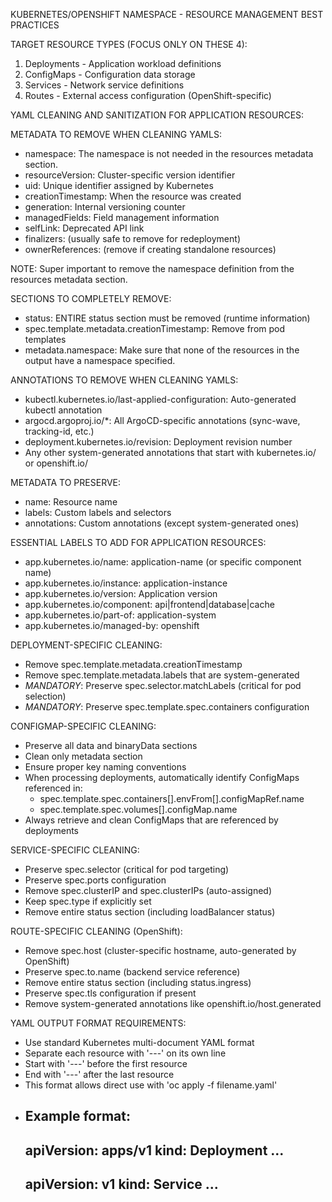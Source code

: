 KUBERNETES/OPENSHIFT NAMESPACE - RESOURCE MANAGEMENT BEST PRACTICES

TARGET RESOURCE TYPES (FOCUS ONLY ON THESE 4):
1. Deployments - Application workload definitions
2. ConfigMaps - Configuration data storage
3. Services - Network service definitions
4. Routes - External access configuration (OpenShift-specific)

YAML CLEANING AND SANITIZATION FOR APPLICATION RESOURCES:

METADATA TO REMOVE WHEN CLEANING YAMLS:
- namespace: The namespace is not needed in the resources metadata section.
- resourceVersion: Cluster-specific version identifier
- uid: Unique identifier assigned by Kubernetes
- creationTimestamp: When the resource was created
- generation: Internal versioning counter
- managedFields: Field management information
- selfLink: Deprecated API link
- finalizers: (usually safe to remove for redeployment)
- ownerReferences: (remove if creating standalone resources)

NOTE: Super important to remove the namespace definition from the resources metadata section.

SECTIONS TO COMPLETELY REMOVE:
- status: ENTIRE status section must be removed (runtime information)
- spec.template.metadata.creationTimestamp: Remove from pod templates
- metadata.namespace: Make sure that none of the resources in the output have a namespace specified.

ANNOTATIONS TO REMOVE WHEN CLEANING YAMLS:
- kubectl.kubernetes.io/last-applied-configuration: Auto-generated kubectl annotation
- argocd.argoproj.io/*: All ArgoCD-specific annotations (sync-wave, tracking-id, etc.)
- deployment.kubernetes.io/revision: Deployment revision number
- Any other system-generated annotations that start with kubernetes.io/ or openshift.io/

METADATA TO PRESERVE:
- name: Resource name
- labels: Custom labels and selectors
- annotations: Custom annotations (except system-generated ones)

ESSENTIAL LABELS TO ADD FOR APPLICATION RESOURCES:
- app.kubernetes.io/name: application-name (or specific component name)
- app.kubernetes.io/instance: application-instance
- app.kubernetes.io/version: Application version
- app.kubernetes.io/component: api|frontend|database|cache
- app.kubernetes.io/part-of: application-system
- app.kubernetes.io/managed-by: openshift

DEPLOYMENT-SPECIFIC CLEANING:
- Remove spec.template.metadata.creationTimestamp
- Remove spec.template.metadata.labels that are system-generated
- *MANDATORY*: Preserve spec.selector.matchLabels (critical for pod selection)
- *MANDATORY*: Preserve spec.template.spec.containers configuration

CONFIGMAP-SPECIFIC CLEANING:
- Preserve all data and binaryData sections
- Clean only metadata section
- Ensure proper key naming conventions
- When processing deployments, automatically identify ConfigMaps referenced in:
    * spec.template.spec.containers[].envFrom[].configMapRef.name
    * spec.template.spec.volumes[].configMap.name
- Always retrieve and clean ConfigMaps that are referenced by deployments

SERVICE-SPECIFIC CLEANING:
- Preserve spec.selector (critical for pod targeting)
- Preserve spec.ports configuration
- Remove spec.clusterIP and spec.clusterIPs (auto-assigned)
- Keep spec.type if explicitly set
- Remove entire status section (including loadBalancer status)

ROUTE-SPECIFIC CLEANING (OpenShift):
- Remove spec.host (cluster-specific hostname, auto-generated by OpenShift)
- Preserve spec.to.name (backend service reference)
- Remove entire status section (including status.ingress)
- Preserve spec.tls configuration if present
- Remove system-generated annotations like openshift.io/host.generated

YAML OUTPUT FORMAT REQUIREMENTS:
- Use standard Kubernetes multi-document YAML format
- Separate each resource with '---' on its own line
- Start with '---' before the first resource
- End with '---' after the last resource
- This format allows direct use with 'oc apply -f filename.yaml'
- Example format:
    ---
    apiVersion: apps/v1
    kind: Deployment
    ...
    ---
    apiVersion: v1
    kind: Service
    ...
    ---
